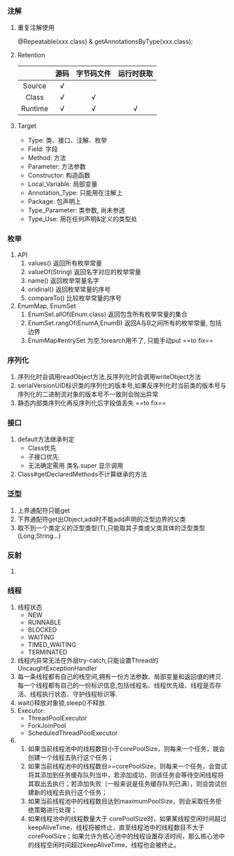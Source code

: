 ### 注解
1. 重复注解使用

   @Repeatable(xxx.class) & getAnnotationsByType(xxx.class);

2. Retention

   |         |  源码  | 字节码文件 | 运行时获取 |
   | :-----: | :--: | :---: | :---: |
   | Source  |  √   |       |       |
   |  Class  |  √   |   √   |       |
   | Runtime |  √   |   √   |   √   |

3. Target

   - Type: 类、接口、注解、枚举
   - Field: 字段
   - Method: 方法
   - Parameter: 方法参数
   - Constructor: 构造函数
   - Local_Variable: 局部变量
   - Annotation_Type: 只能用在注解上
   - Package: 包声明上
   - Type_Parameter: 类参数, 尚未参透
   - Type_Use: 用在任何声明&定义的类型处

### 枚举

1. API
   1. values() 返回所有枚举常量
   2. valueOf(String) 返回名字对应的枚举常量
   3. name() 返回枚举常量名字
   4. oridinal() 返回枚举常量的序号
   5. compareTo() 比较枚举常量的序号
2. EnumMap, EnumSet
   1. EnumSet.allOf(Enum.class) 返回包含所有枚举常量的集合
   2. EnumSet.rangOf(EnumA,EnumB) 返回A与B之间所有的枚举常量, 包括边界
   3. EnumMap#entrySet 为空,forearch用不了, 只能手动put   ==to fix==

### 序列化

1. 序列化时会调用readObject方法,反序列化时会调用writeObject方法
2. serialVersionUID标识类的序列化的版本号,如果反序列化时当前类的版本号与序列化的二进制流对象的版本号不一致则会抛出异常
3. 静态内部类序列化再反序列化后字段值丢失   ==to fix==


### 接口

1. default方法继承判定
   - Class优先
   - 子接口优先
   - 无法确定需用 类名.super 显示调用
2. Class#getDeclaredMethods不计算继承的方法

### 泛型

1. 上界通配符只能get
2. 下界通配符get出Object,add时不能add声明的泛型边界的父类
3. 取不到一个类定义的泛型类型(T),只能取其子类或父类具体的泛型类型(Long,String...)

### 反射
1.  

### 线程

1. 线程状态
   - NEW
   - RUNNABLE
   - BLOCKED
   - WAITING
   - TIMED_WAITING
   - TERMINATED
2. 线程内异常无法在外层try-catch,只能设置Thread的UncaughtExceptionHandler
3. 每一条线程都有自己的栈空间,拥有一份方法参数、局部变量和返回值的拷贝.每一个线程都有自己的一份标识信息,包括线程名、线程优先级、线程是否存活、线程执行状态、守护线程标识等.
4. wait()释放对象锁,sleep()不释放.
5. Executor:
    - ThreadPoolExecutor
    - ForkJoinPool
    - ScheduledThreadPoolExecutor
6. 
   1. 如果当前线程池中的线程数目小于corePoolSize，则每来一个任务，就会创建一个线程去执行这个任务；
   2. 如果当前线程池中的线程数目>=corePoolSize，则每来一个任务，会尝试将其添加到任务缓存队列当中，若添加成功，则该任务会等待空闲线程将其取出去执行；若添加失败（一般来说是任务缓存队列已满），则会尝试创建新的线程去执行这个任务；
   3. 如果当前线程池中的线程数目达到maximumPoolSize，则会采取任务拒绝策略进行处理；
   4. 如果线程池中的线程数量大于 corePoolSize时，如果某线程空闲时间超过keepAliveTime，线程将被终止，直至线程池中的线程数目不大于corePoolSize；如果允许为核心池中的线程设置存活时间，那么核心池中的线程空闲时间超过keepAliveTime，线程也会被终止。